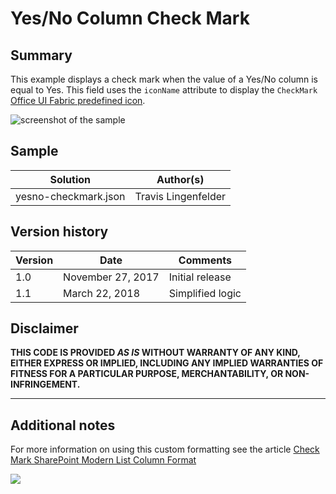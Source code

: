 # Yes/No Column Check Mark

## Summary
This example displays a check mark when the value of a Yes/No column is equal to Yes. This field uses the `iconName` attribute to display the `CheckMark` [Office UI Fabric predefined icon](https://developer.microsoft.com/en-us/fabric#/styles/icons).

![screenshot of the sample](./screenshot.png)

## Sample

Solution|Author(s)
--------|---------
yesno-checkmark.json | Travis Lingenfelder

## Version history

Version|Date|Comments
-------|----|--------
1.0|November 27, 2017|Initial release
1.1|March 22, 2018|Simplified logic

## Disclaimer
**THIS CODE IS PROVIDED *AS IS* WITHOUT WARRANTY OF ANY KIND, EITHER EXPRESS OR IMPLIED, INCLUDING ANY IMPLIED WARRANTIES OF FITNESS FOR A PARTICULAR PURPOSE, MERCHANTABILITY, OR NON-INFRINGEMENT.**

---

## Additional notes

For more information on using this custom formatting see the article [Check Mark SharePoint Modern List Column Format](http://www.constellationsolutions.com/how-to/check-mark-sharepoint-modern-list-column-format/)

<img src="https://telemetry.sharepointpnp.com/sp-dev-list-formatting/column-samples/yesno-checkmark" />